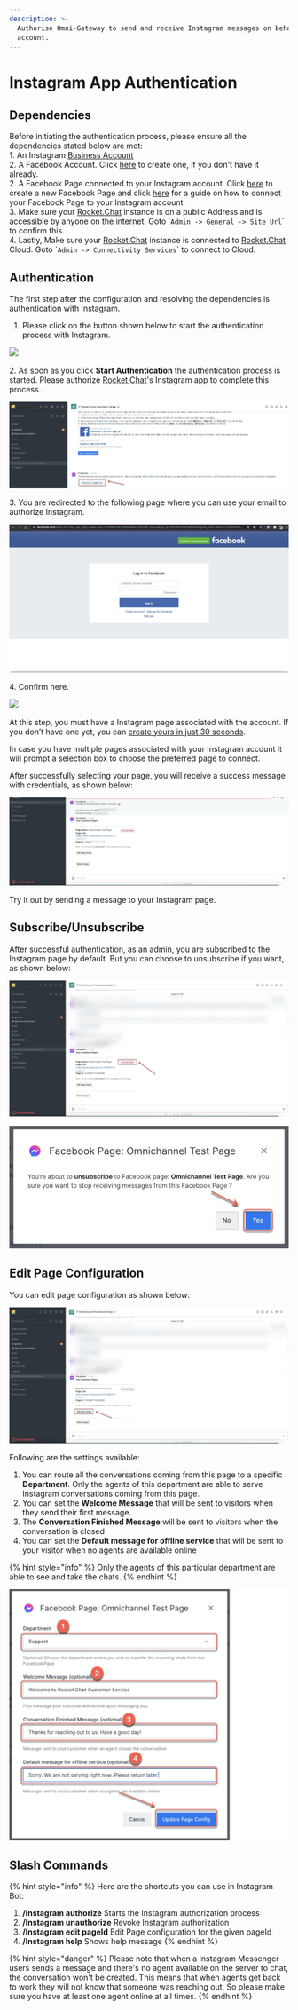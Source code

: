 ```yaml
---
description: >-
  Authorise Omni-Gateway to send and receive Instagram messages on behalf your
  account.
---
```


# Instagram App Authentication

## Dependencies

Before initiating the authentication process, please ensure all the dependencies stated below are met:\
1\. An Instagram [Business Account](https://help.instagram.com/502981923235522?fbclid=IwAR0TNcoToWKAq8OTOH4VjUC75NSk8EyqFW2Xz5KWDX7SsYK-9rNYppMMnLs)\
2\. A Facebook Account. Click [here](https://www.facebook.com) to create one, if you don't have it already.\
2\. A Facebook Page connected to your Instagram account. Click [here](https://www.facebook.com/pages/creation/) to create a new Facebook Page and click [here](https://help.instagram.com/399237934150902?fbclid=IwAR1m2-JgIIGQBqmJG1vaVSAuOdIdM-hd5k9U-j7BaQ-t5x0WizKVEfr-gbQ) for a guide on how to connect your Facebook Page to your Instagram account.\
3\. Make sure your [Rocket.Chat](http://rocket.chat) instance is on a public Address and is accessible by anyone on the internet. Goto \``Admin -> General -> Site Url`\` to confirm this.\
4\. Lastly, Make sure your [Rocket.Chat](http://rocket.chat) instance is connected to [Rocket.Chat](http://rocket.chat) Cloud. Goto \``Admin -> Connectivity Services`\` to connect to Cloud.

## Authentication

The first step after the configuration and resolving the dependencies is authentication with Instagram.

1. Please click on the button shown below to start the authentication process with Instagram.

![](broken-reference)

2\. As soon as you click **Start Authentication** the authentication process is started. Please authorize [Rocket.Chat](http://rocket.chat)'s Instagram app to complete this process.

![](<../../../../../.gitbook/assets/image (544).png>)

3\. You are redirected to the following page where you can use your email to authorize Instagram.

![](<../../../../../.gitbook/assets/image (545).png>)



4\. Confirm here.

![](<../../../../../.gitbook/assets/2021-11-29\_01-14-57 (2).png>)

At this step, you must have a Instagram page associated with the account. If you don’t have one yet, you can [create yours in just 30 seconds](https://www.facebook.com/pages/create/?ref\_type=registration\_form).

In case you have multiple pages associated with your Instagram account it will prompt a selection box to choose the preferred page to connect.

After successfully selecting your page, you will receive a success message with credentials, as shown below:

![](<../../../../../.gitbook/assets/image (548).png>)

Try it out by sending a message to your Instagram page.

## Subscribe/Unsubscribe

After successful authentication, as an admin, you are subscribed to the Instagram page by default. But you can choose to unsubscribe if you want, as shown below:

![](<../../../../../.gitbook/assets/image (559).png>)

![](<../../../../../.gitbook/assets/image (560).png>)

## Edit Page Configuration

You can edit page configuration as shown below:

![](<../../../../../.gitbook/assets/image (561).png>)



Following are the settings available:

1. You can route all the conversations coming from this page to a specific **Department**. Only the agents of this department are able to serve Instagram conversations coming from this page.
2. You can set the **Welcome Message** that will be sent to visitors when they send their first message.
3. The **Conversation Finished Message** will be sent to visitors when the conversation is closed
4. You can set the **Default message for offline service** that will be sent to your visitor when no agents are available online

{% hint style="info" %}
Only the agents of  this particular department are able to see and take the chats.
{% endhint %}

![](<../../../../../.gitbook/assets/image (563).png>)

## Slash Commands

{% hint style="info" %}
Here are the shortcuts you can use in Instagram Bot:

1. **/Instagram authorize** Starts the Instagram authorization process
2. &#x20;**/Instagram unauthorize** Revoke Instagram authorization&#x20;
3. **/Instagram edit pageId** Edit Page configuration for the given pageId&#x20;
4. **/Instagram help** Shows help message
{% endhint %}

{% hint style="danger" %}
Please note that when a Instagram Messenger users sends a message and there's no agent available on the server to chat, the conversation won't be created. This means that when agents get back to work they will not know that someone was reaching out. So please make sure you have at least one agent online at all times.&#x20;
{% endhint %}
